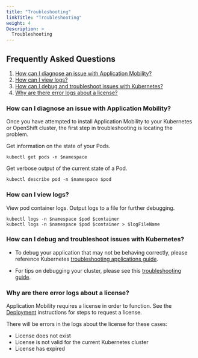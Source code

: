 ```yaml
---
title: "Troubleshooting"
linkTitle: "Troubleshooting"
weight: 4
Description: >
  Troubleshooting
---
```


## Frequently Asked Questions
1. [How can I diagnose an issue with Application Mobility?](#how-can-i-diagnose-an-issue-with-application-mobility)
2. [How can I view logs?](#how-can-i-view-logs)
3. [How can I debug and troubleshoot issues with Kubernetes?](#how-can-i-debug-and-troubleshoot-issues-with-kubernetes)
4. [Why are there error logs about a license?](#why-are-there-error-logs-about-a-license)

### How can I diagnose an issue with Application Mobility?

Once you have attempted to install Application Mobility to your Kubernetes or OpenShift cluster, the first step in troubleshooting is locating the problem. 

Get information on the state of your Pods.
```console
kubectl get pods -n $namespace 
```
Get verbose output of the current state of a Pod.
```console
kubectl describe pod -n $namespace $pod
```
### How can I view logs?

View pod container logs. Output logs to a file for further debugging.
```console
kubectl logs -n $namespace $pod $container
kubectl logs -n $namespace $pod $container > $logFileName
```

### How can I debug and troubleshoot issues with Kubernetes?

* To debug your application that may not be behaving correctly, please reference Kubernetes [troubleshooting applications guide](https://kubernetes.io/docs/tasks/debug-application-cluster/debug-application/). 

* For tips on debugging your cluster, please see this [troubleshooting guide](https://kubernetes.io/docs/tasks/debug-application-cluster/debug-cluster/).

### Why are there error logs about a license?

Application Mobility requires a license in order to function. See the [Deployment](../deployment) instructions for steps to request a license.

There will be errors in the logs about the license for these cases:
- License does not exist
- License is not valid for the current Kubernetes cluster
- License has expired